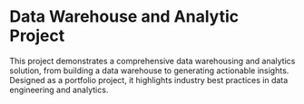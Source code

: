 # Data Warehouse and Analytic Project
This project demonstrates a comprehensive data warehousing and analytics solution, from building a data warehouse to generating actionable insights. Designed as a portfolio project, it highlights industry best practices in data engineering and analytics.
